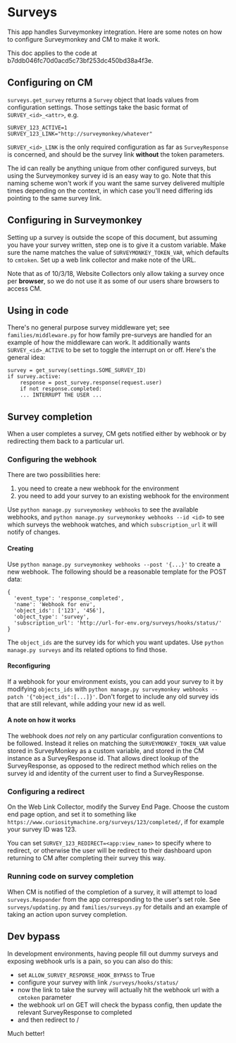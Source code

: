 # Surveys

This app handles Surveymonkey integration. Here are some notes on how to configure
Surveymonkey and CM to make it work.

This doc applies to the code at b7ddb046fc70d0acd5c73bf253dc450bd38a4f3e.

## Configuring on CM

`surveys.get_survey` returns a `Survey` object that loads values from configuration settings. Those settings
take the basic format of `SURVEY_<id>_<attr>`, e.g.

```
SURVEY_123_ACTIVE=1
SURVEY_123_LINK="http://surveymonkey/whatever"
```

`SURVEY_<id>_LINK` is the only required configuration as far as `SurveyResponse` is concerned,
and should be the survey link **without** the token parameters.

The id can really be anything unique from other configured surveys, but using the Surveymonkey survey id
is an easy way to go. Note that this naming scheme won't work if you want the same survey delivered
multiple times depending on the context, in which case you'll need differing ids pointing to the same
survey link.

## Configuring in Surveymonkey

Setting up a survey is outside the scope of this document, but assuming you have your survey written, step
one is to give it a custom variable. Make sure the name matches the value of `SURVEYMONKEY_TOKEN_VAR`, which
defaults to `cmtoken`. Set up a web link collector and make note of the URL.

Note that as of 10/3/18, Website Collectors only allow taking a survey once per **browser**, so we do not
use it as some of our users share browsers to access CM.

## Using in code

There's no general purpose survey middleware yet; see `families/middleware.py` for how family pre-surveys
are handled for an example of how the middleware can work. It additionally wants `SURVEY_<id>_ACTIVE` to be
set to toggle the interrupt on or off. Here's the general idea:

```
survey = get_survey(settings.SOME_SURVEY_ID)
if survey.active:
    response = post_survey.response(request.user)
    if not response.completed:
	... INTERRUPT THE USER ...
```

## Survey completion

When a user completes a survey, CM gets notified either by webhook or by redirecting them back to a particular url.

### Configuring the webhook

There are two possibilities here:

1. you need to create a new webhook for the environment
2. you need to add your survey to an existing webhook for the environment

Use `python manage.py surveymonkey webhooks` to see the available webhooks, and
`python manage.py surveymonkey webhooks --id <id>` to see which surveys the webhook watches,
and which `subscription_url` it will notify of changes.

#### Creating

Use `python manage.py surveymonkey webhooks --post '{...}'` to create a new webhook. The following
should be a reasonable template for the POST data:

```
{
  'event_type': 'response_completed',
  'name': 'Webhook for env',
  'object_ids': ['123', '456'],
  'object_type': 'survey',
  'subscription_url': 'http://url-for-env.org/surveys/hooks/status/'
}
```

The `object_ids` are the survey ids for which you want updates. Use `python manage.py surveys` and
its related options to find those.

#### Reconfiguring

If a webhook for your environment exists, you can add your survey to it by modifying
`objects_ids` with `python manage.py surveymonkey webhooks --patch '{"object_ids":[...]}'`.
Don't forget to include any old survey ids that are still relevant, while adding your
new id as well.

#### A note on how it works

The webhook does *not* rely on any particular configuration conventions to be followed. Instead it relies
on matching the `SURVEYMONKEY_TOKEN_VAR` value stored in SurveyMonkey as a custom variable, and stored
in the CM instance as a SurveyResponse id. That allows direct lookup of the SurveyResponse, as opposed to
the redirect method which relies on the survey id and identity of the current user to find a SurveyResponse.

### Configuring a redirect

On the Web Link Collector, modify the Survey End Page. Choose the custom end page option, and
set it to something like `https://www.curiositymachine.org/surveys/123/completed/`, if for example
your survey ID was 123.

You can set `SURVEY_123_REDIRECT=<app:view_name>` to specify where to redirect, or otherwise the user
will be redirect to their dashboard upon returning to CM after completing their survey this way.

### Running code on survey completion

When CM is notified of the completion of a survey, it will attempt to load `surveys.Responder` from the
app corresponding to the user's set role. See `surveys/updating.py` and `families/surveys.py` for details
and an example of taking an action upon survey completion.

## Dev bypass

In development environments, having people fill out dummy surveys and exposing webhook urls
is a pain, so you can also do this:

* set `ALLOW_SURVEY_RESPONSE_HOOK_BYPASS` to True
* configure your survey with link `/surveys/hooks/status/`
* now the link to take the survey will actually hit the webhook url with a `cmtoken` parameter
* the webhook url on GET will check the bypass config, then update the relevant SurveyResponse to completed
* and then redirect to /

Much better!